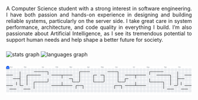 <p style="text-align: justify;">A Computer Science student with a strong interest in software engineering. I have both passion and hands-on experience in designing and building reliable systems, particularly on the server side. I take great care in system performance, architecture, and code quality in everything I build. I’m also passionate about Artificial Intelligence, as I see its tremendous potential to support human needs and help shape a better future for society.</p>

###

<div align="left">
  <img src="https://github-readme-stats.vercel.app/api?username=linstrahl&hide_title=false&hide_rank=true&show_icons=true&include_all_commits=true&count_private=true&disable_animations=false&theme=codeSTACKr&locale=en&hide_border=false&order=1&custom_title=GitHub%20Stats" height="300" alt="stats graph"  />
  <img src="https://github-readme-stats.vercel.app/api/top-langs?username=linstrahl&locale=en&hide_title=false&layout=compact&card_width=320&langs_count=8&theme=codeSTACKr&hide_border=false&order=2" height="300" alt="languages graph"  />
</div>

###

<picture>
  <source media="(prefers-color-scheme: dark)" srcset="https://raw.githubusercontent.com/linstrahl/linstrahl/output/pacman-contribution-graph-dark.svg">
  <source media="(prefers-color-scheme: light)" srcset="https://raw.githubusercontent.com/linstrahl/linstrahl/output/pacman-contribution-graph.svg">
  <img alt="pacman contribution graph" src="https://raw.githubusercontent.com/linstrahl/linstrahl/output/pacman-contribution-graph.svg">
</picture>

###
